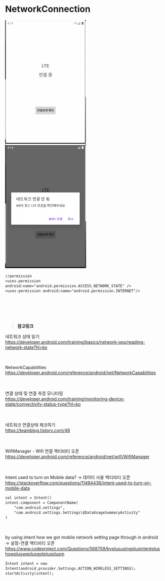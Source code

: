 # NetworkConnection

<img src="https://github.com/HYUNJUNEPARK/ImageRepository/blob/master/androidProgramming/networkConnection1.png" height="400"/>
<img src="https://github.com/HYUNJUNEPARK/ImageRepository/blob/master/androidProgramming/networkConnection2.png" height="400"/>

```
//permission
<uses-permission android:name="android.permission.ACCESS_NETWORK_STATE" />
<uses-permission android:name="android.permission.INTERNET"/>
```
<br></br>
<br></br>

><a id = "ref">**참고링크**</a></br>

네트워크 상태 읽기</br>
https://developer.android.com/training/basics/network-ops/reading-network-state?hl=ko</br>
<br></br>

NetworkCapabilities</br>
https://developer.android.com/reference/android/net/NetworkCapabilities</br>
<br></br>

연결 상태 및 연결 측정 모니터링</br>
https://developer.android.com/training/monitoring-device-state/connectivity-status-type?hl=ko</br>
<br></br>

네트워크 연결상태 체크하기</br>
https://teamblog.tistory.com/48</br>
<br></br>

WifiManager - Wifi 연결 액티비티 오픈</br>
https://developer.android.com/reference/android/net/wifi/WifiManager</br>
<br></br>

Intent used to turn on Mobile data? -> 데이터 사용 액티비티 오픈</br>
https://stackoverflow.com/questions/11484436/intent-used-to-turn-on-mobile-data</br>
```
val intent = Intent()
intent.component = ComponentName(
    "com.android.settings",
    "com.android.settings.Settings\$DataUsageSummaryActivity"
)
```

<br></br>
by using intent how we got mobile network setting page through in android -> 설정-연결 액티비티 오픈</br>
https://www.codeproject.com/Questions/568759/byplususingplusintentplushowplusweplusgotplusplusm</br>
```
Intent intent = new Intent(android.provider.Settings.ACTION_WIRELESS_SETTINGS);
startActivity(intent);
```